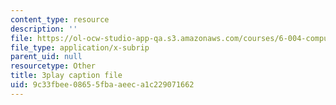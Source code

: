 ```yaml
---
content_type: resource
description: ''
file: https://ol-ocw-studio-app-qa.s3.amazonaws.com/courses/6-004-computation-structures-spring-2017/9c33fbee08655fbaaeeca1c229071662_63QXdU9pliI.vtt
file_type: application/x-subrip
parent_uid: null
resourcetype: Other
title: 3play caption file
uid: 9c33fbee-0865-5fba-aeec-a1c229071662
---
```

